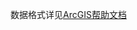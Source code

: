 数据格式详见[ArcGIS帮助文档](<https://help.arcgis.com/en/arcgisdesktop/10.0/help/index.html#/About_geographic_data_formats/00r90000006r000000/>)

